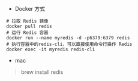  - Docker 方式
 ```
 # 拉取 Redis 镜像
 docker pull redis
 # 运行 Redis 容器
 docker run --name myredis -d -p6379:6379 redis
 # 执行容器中的redis-cli，可以直接使用命令行操作 Redis
 docker exec -it myredis redis-cli
 ```
 - mac
 > brew install redis